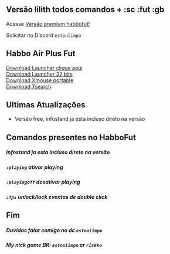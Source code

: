 
## Versão lilith todos comandos + :sc :fut :gb 
Acesse  [Versão premium habbofut!](https://github.com/rafaelparenza/HabboAirPlusFut/wiki/Vers%C3%A3o-premium-HabboAirPlusFut)

Solicitar no Discord `estoulimpo`




## Habbo Air Plus Fut
<a href="https://github.com/rafaelparenza/HabboAirPlusFut/releases/download/habbo/HabboAirPlusFut.zip">Download Launcher clique aqui</a><br>
<a href="https://github.com/rafaelparenza/HabboAirPlusFut/releases/download/habbo/HabboAirPlusFut-32b.zip">Download Launcher 32 bits</a><br>
<a href="https://github.com/rafaelparenza/HabboAirPlusFut/releases/download/habbo/XMouseButtonControl.2.20.5.Portable.zip">Download Xmouse portable</a><br>
<a href="https://github.com/rafaelparenza/HabboAirPlusFut/releases/download/habbo/tsearch.1.6b.rar">Download Tsearch</a><br>



## **Ultimas Atualizações**
+ Versão free, infostand ja esta incluso direto na versão

## Comandos presentes no HabboFut
##### infostand ja esta incluso direto na versão
##### `:playing` ativar playing
##### `:playingoff` desativar playing
##### `:fps` unlock/lock eventos de double click 





## Fim
##### Duvidas falar comigo no dc `estoulimpo`

##### My nick game BR: `estoulimpo` or `riskko`


